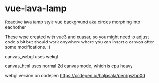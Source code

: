 # vue-lava-lamp

Reactive lava lamp style vue background aka circles morphing into eachother.

These were created with vue3 and quasar, so you might need to adjust code a bit but should work anywhere where you can insert a canvas after some modifications. :)

canvas_webgl uses webgl

canvas_html uses normal 2d canvas mode, which is cpu heavy

webgl version on codepen https://codepen.io/haljasala/pen/pvzbpXd

